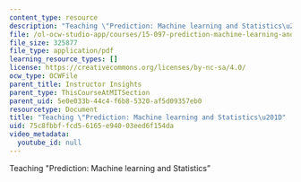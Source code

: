```yaml
---
content_type: resource
description: "Teaching \"Prediction: Machine learning and Statistics\u201D"
file: /ol-ocw-studio-app/courses/15-097-prediction-machine-learning-and-statistics-spring-2012/75c8fbbffcd56165e94003eed6f154da_TeachingPaper.pdf
file_size: 325877
file_type: application/pdf
learning_resource_types: []
license: https://creativecommons.org/licenses/by-nc-sa/4.0/
ocw_type: OCWFile
parent_title: Instructor Insights
parent_type: ThisCourseAtMITSection
parent_uid: 5e0e033b-44c4-f6b8-5320-af5d09357eb0
resourcetype: Document
title: "Teaching \"Prediction: Machine learning and Statistics\u201D"
uid: 75c8fbbf-fcd5-6165-e940-03eed6f154da
video_metadata:
  youtube_id: null
---
```

Teaching "Prediction: Machine learning and Statistics”